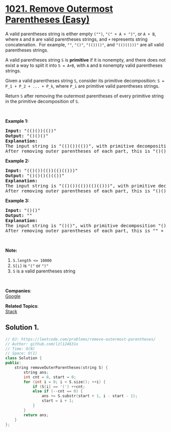 # [1021. Remove Outermost Parentheses (Easy)](https://leetcode.com/problems/remove-outermost-parentheses/)

<p>A valid parentheses string is either empty <code>("")</code>, <code>"(" + A + ")"</code>, or <code>A + B</code>, where <code>A</code> and <code>B</code> are valid parentheses strings, and <code>+</code> represents string concatenation.&nbsp; For example, <code>""</code>, <code>"()"</code>, <code>"(())()"</code>, and <code>"(()(()))"</code> are all valid parentheses strings.</p>

<p>A valid parentheses string <code>S</code> is <strong>primitive</strong> if it is nonempty, and there does not exist a way to split it into <code>S = A+B</code>, with <code>A</code> and <code>B</code> nonempty valid parentheses strings.</p>

<p>Given a valid parentheses string <code>S</code>, consider its primitive decomposition: <code>S = P_1 + P_2 + ... + P_k</code>, where <code>P_i</code> are primitive valid parentheses strings.</p>

<p>Return <code>S</code> after removing the outermost parentheses of every primitive string in the primitive decomposition of <code>S</code>.</p>

<p>&nbsp;</p>

<p><strong>Example 1:</strong></p>

<pre><strong>Input: </strong><span id="example-input-1-1">"(()())(())"</span>
<strong>Output: </strong><span id="example-output-1">"()()()"</span>
<strong>Explanation: </strong>
The input string is "(()())(())", with primitive decomposition "(()())" + "(())".
After removing outer parentheses of each part, this is "()()" + "()" = "()()()".
</pre>

<div>
<p><strong>Example 2:</strong></p>

<pre><strong>Input: </strong><span id="example-input-2-1">"(()())(())(()(()))"</span>
<strong>Output: </strong><span id="example-output-2">"()()()()(())"</span>
<strong>Explanation: </strong>
The input string is "(()())(())(()(()))", with primitive decomposition "(()())" + "(())" + "(()(()))".
After removing outer parentheses of each part, this is "()()" + "()" + "()(())" = "()()()()(())".
</pre>

<div>
<p><strong>Example 3:</strong></p>

<pre><strong>Input: </strong><span id="example-input-3-1">"()()"</span>
<strong>Output: </strong><span id="example-output-3">""</span>
<strong>Explanation: </strong>
The input string is "()()", with primitive decomposition "()" + "()".
After removing outer parentheses of each part, this is "" + "" = "".
</pre>

<p>&nbsp;</p>
</div>
</div>

<p><strong>Note:</strong></p>

<ol>
	<li><code>S.length &lt;= 10000</code></li>
	<li><code>S[i]</code> is <code>"("</code> or <code>")"</code></li>
	<li><code>S</code> is a valid parentheses string</li>
</ol>

<div>
<div>
<div>&nbsp;</div>
</div>
</div>

**Companies**:  
[Google](https://leetcode.com/company/google)

**Related Topics**:  
[Stack](https://leetcode.com/tag/stack/)

## Solution 1.

```cpp
// OJ: https://leetcode.com/problems/remove-outermost-parentheses/
// Author: github.com/lzl124631x
// Time: O(N)
// Space: O(1)
class Solution {
public:
    string removeOuterParentheses(string S) {
        string ans;
        int cnt = 0, start = 0;
        for (int i = 0; i < S.size(); ++i) {
            if (S[i] == '(') ++cnt;
            else if (--cnt == 0) {
                ans += S.substr(start + 1, i - start - 1);
                start = i + 1;
            }
        }
        return ans;
    }
};
```